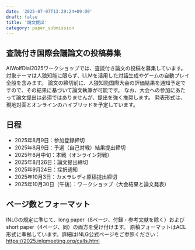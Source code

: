 ```yaml
---
date: '2025-07-07T13:29:24+09:00'
draft: false
title: '論文提出'
category: paper_submission
---
```


## 査読付き国際会議論文の投稿募集

AIWolfDial2025ワークショップでは、査読付き論文の投稿を募集しています。
対象テーマは人狼知能に限らず、LLMを活用した対話生成やゲームの自動プレイ全般を含みます。
論文の締切前に、人狼知能国際大会の評価結果を通知予定ですので、その結果に基づいて論文執筆が可能です。
なお、大会への参加にあたって論文提出は必須ではありませんが、提出を強く推奨します。
発表形式は、現地対面とオンラインのハイブリッドを予定しています。

## 日程

- 2025年8月9日：参加登録締切
- 2025年8月9日：予選（自己対戦）結果提出締切
- 2025年8月中旬：本戦（オンライン対戦）
- 2025年8月26日：論文提出締切
- 2025年9月24日：採択通知
- 2025年10月3日：カメラレディ原稿提出締切
- 2025年10月30日（午後）：ワークショップ（大会結果と論文発表）

## ページ数とフォーマット

INLGの規定に準じて、long paper（8ページ、付録・参考文献を除く）および short paper（4ページ、同）の両方を受け付けます。
原稿フォーマットはACL形式に準拠しています。詳細はINLG公式ページをご参照ください：
https://2025.inlgmeeting.org/calls.html
